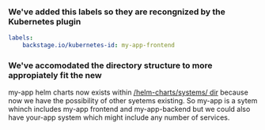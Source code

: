 ### We've added this labels so they are recongnized by the Kubernetes plugin 
```yaml
labels:
    backstage.io/kubernetes-id: my-app-frontend
```

### We've accomodated the directory structure to more appropiately fit the new 
my-app helm charts now exists within [/helm-charts/systems/ dir](/helm-charts/systems/) because now we have the possibility of other syetems existing.
So my-app is a sytem whinch includes my-app frontend  and my-app-backend but we could also have your-app system which might include any number of services.